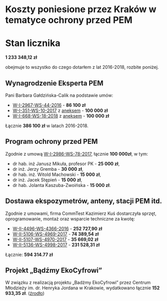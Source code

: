 Koszty poniesione przez Kraków w tematyce ochrony przed PEM
===========================================================

# Stan licznika

**1 233 348,12 zł**

obejmuje to wszystko do czego dotarłem z lat 2016-2018, rozbite poniżej.

## Wynagrodzenie Eksperta PEM

Pani Barbara Gałdzińska-Calik na podstawie umów:

- [W-I-2967-WS-44-2016](docs/W-I-2967-WS-44-2016.pdf) - **86 100 zł**
- [W-I-351-WS-10-2017](docs/W-I-351-WS-10-2017.pdf) z [aneksem](docs/W-I-351-WS-10-2017-aneks.pdf) - **100 000 zł**
- [W-I-668-WS-18-2018](docs/W-I-668-WS-18-2018.pdf) z [aneksem](docs/W-I-668-WS-18-2018-aneks.pdf) - **100 000 zł**

Łącznie **386 100 zł** w latach 2016-2018.

## Program ochrony przed PEM

Zgodnie z umową [W-I-2986-WS-78-2017](docs/W-I-2986-WS-78-2017.pdf), łącznie **100 000zł**, w tym:

- dr hab. inż Janusz Mikuła, profesor PK - **25 000 zł**,
- dr inż. Jerzy Gremba - **30 000 zł**,
- dr hab. inż. Witold Machowski - **15 000 zł**,
- dr inż. Jacek Stępień - **15 000 zł**,
- dr hab. Jolanta Kaszuba-Zwoińska - **15 000 zł**.

## Dostawa ekspozymetrów, anteny, stacji PEM itd.

Zgodnie z umowami, firma CommTest Kazimierz Kuś dostarczyła sprzęt, oprogramowanie, montaż
oraz wsparcie techniczne za kwotę:

- [W-II-4496-WS-4366-2016](docs/W-II-4496-WS-4366-2016.pdf) - **252 727,90 zł**
- [W-II-5106-WS-4969-2017](docs/W-II-5106-WS-4969-2017.pdf) - **74 389,54 zł**
- [W-II-5107-WS-4970-2017](docs/W-II-5107-WS-4970-2017.pdf) - **35 669,02 zł**
- [W-II-5136-WS-4998-2017](docs/W-II-5136-WS-4998-2017.pdf) - **231 528,31 zł**

Łącznie: **594 314.77 zł**

## Projekt „Bądźmy EkoCyfrowi”

W związku z realizacją projektu „Badźmy EkoCyfrowi” przez
Centrum Młodzieży im. dr. Henryka Jordana w Krakowie, wydatkowano łącznie **152 933,35 zł**. ([źrodło](/udip-1/#9-koszty-programu-ekocyfrowi))

